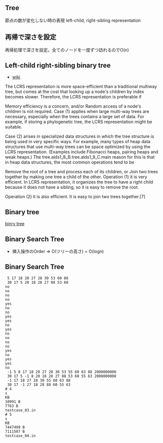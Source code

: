 ## Tree

節点の数が変化しない時の表現
left-child, right-sibling representation

## 再帰で深さを設定
再帰処理で深さを設定。全てのノードを一度ずつ訪れるのでO(n)

## Left-child right-sibling binary tree
- [wiki](https://en.wikipedia.org/wiki/Left-child_right-sibling_binary_tree)

The LCRS representation is more space-efficient than a traditional multiway tree, but comes at the cost that looking up a node's children by index becomes slower. Therefore, the LCRS representation is preferable if

Memory efficiency is a concern, and/or
Random access of a node's children is not required.
Case (1) applies when large multi-way trees are necessary, especially when the trees contains a large set of data. For example, if storing a phylogenetic tree, the LCRS representation might be suitable.

Case (2) arises in specialized data structures in which the tree structure is being used in very specific ways. For example, many types of heap data structures that use multi-way trees can be space optimized by using the LCRS representation. (Examples include Fibonacci heaps, pairing heaps and weak heaps.) The tree.alds1_8_B.tree.alds1_8_C.main reason for this is that in heap data structures, the most common operations tend to be

Remove the root of a tree and process each of its children, or
Join two trees together by making one tree a child of the other.
Operation (1) it is very efficient. In LCRS representation, it organizes the tree to have a right child because it does not have a sibling, so it is easy to remove the root.

Operation (2) it is also efficient. It is easy to join two trees together.[7]


## Binary tree
[binry tree](https://en.wikipedia.org/wiki/Binary_tree#:~:text=In%20computer%20science%2C%20a%20binary,child%20and%20the%20right%20child.&text=It%20is%20also%20possible%20to,is%20an%20ordered%2C%20rooted%20tree.)


## Binary Search Tree
- 挿入操作のOrder => O(ツリーの高さ) = O(logn) 

## Binary Search Tree

```shell script
 5 17 18 20 27 28 30 53 60 88
 30 17 5 20 18 28 27 88 53 60
no
no
no
no
yes
no
no
yes
yes
no
yes
no
no
no
no
yes
no
yes
yes
no
 -1 5 8 17 18 20 27 28 30 53 55 60 63 88 2000000000
 30 17 5 -1 8 20 18 28 27 88 53 60 55 63 2000000000
 -1 17 18 27 28 30 55 60 63 88
 30 17 -1 27 18 28 88 60 55 63
# 4
s
KB
10991 B
7763 B
testcase_03.in
# 5
s
KB
7447499 B
7111507 B
testcase_04.in
```